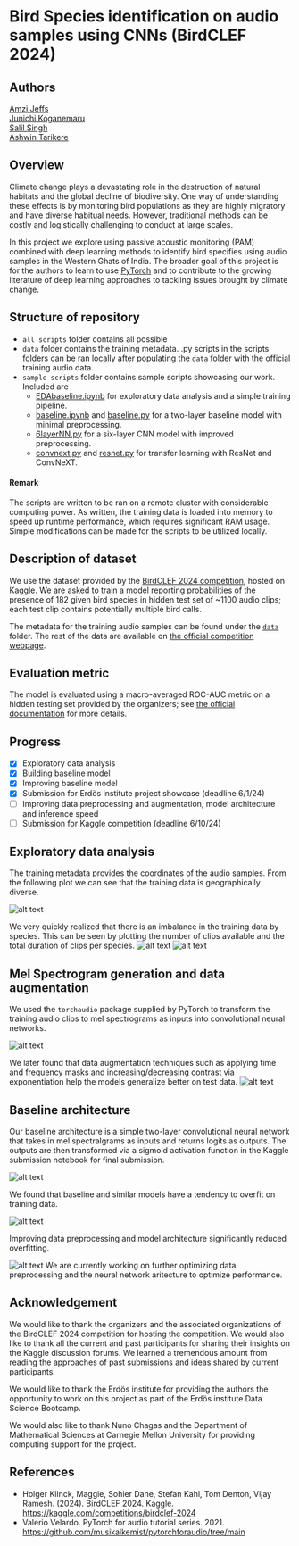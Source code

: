 # Bird Species identification on audio samples using CNNs (BirdCLEF 2024)


## Authors
[Amzi Jeffs](https://github.com/AmziJeffs)    
[Junichi Koganemaru](https://github.com/jkoganem)  
[Salil Singh](https://github.com/sllsnghlrns)  
[Ashwin Tarikere](https://github.com/ashwintan1)     

## Overview

Climate change plays a devastating role in the destruction of natural habitats and the global decline of biodiversity. One way of understanding these effects is by monitoring bird populations as they are highly migratory and have diverse habitual needs. However, traditional methods can be costly and logistically challenging to conduct at large scales. 

In this project we explore using passive acoustic monitoring (PAM) combined with deep learning methods to identify bird specifies using audio samples in the Western Ghats of India. The broader goal of this project is for the authors to learn to use [PyTorch](https://pytorch.org) and to contribute to the growing literature of deep learning approaches to tackling issues brought by climate change. 

## Structure of repository

- `all scripts` folder contains all possible 
- `data` folder contains the training metadata. .py scripts in the scripts folders can be ran locally after populating the `data` folder with the official training audio data. 
- `sample scripts` folder contains sample scripts showcasing our work. Included are 
    - [EDAbaseline.ipynb](/sample%20scripts/EDAbaseline.ipynb) for exploratory data analysis and a simple training pipeline.
    - [baseline.ipynb](/sample%20scripts/baseline.ipynb) and [baseline.py](/sample%20scripts/baseline.py) for a two-layer baseline model with minimal preprocessing. 
    - [6layerNN.py](/sample%20scripts/) for a six-layer CNN model with improved preprocessing.
    - [convnext.py](/sample%20scripts/convnext.py) and [resnet.py](/sample%20scripts/resnet.py) for transfer learning with ResNet and ConvNeXT. 

#### Remark
The scripts are written to be ran on a remote cluster with considerable computing power. As written, the training data is loaded into memory to speed up runtime performance, which requires significant RAM usage. Simple modifications can be made for the scripts to be utilized locally. 
## Description of dataset

We use the dataset provided by the [BirdCLEF 2024 competition](https://www.kaggle.com/competitions/birdclef-2024), hosted on Kaggle. We are asked to train a model reporting probabilities of the presence of 182 given bird species in hidden test set of ~1100 audio clips; each test clip contains potentially multiple bird calls. 

The metadata for the training audio samples can be found under the [`data`](data/test_metadata.csv) folder. The rest of the data are available on [the official competition webpage](https://www.kaggle.com/competitions/birdclef-2024/data).   
 
## Evaluation metric

The model is evaluated using a macro-averaged ROC-AUC metric on a hidden testing set provided by the organizers; see [the official documentation](https://www.kaggle.com/competitions/birdclef-2024/overview/evaluation) for more details. 

## Progress 
- [x] Exploratory data analysis
- [x] Building baseline model 
- [x] Improving baseline model 
- [x] Submission for Erdös institute project showcase (deadline 6/1/24) 
- [ ] Improving data preprocessing and augmentation, model architecture and inference speed
- [ ] Submission for Kaggle competition (deadline 6/10/24)

## Exploratory data analysis
The training metadata provides the coordinates of the audio samples. From the following plot we can see that the training data is geographically diverse. 

![alt text](images/newplot.png)

We very quickly realized that there is an imbalance in the training data by species. This can be seen by plotting the number of clips available and the total duration of clips per species.
![alt text](images/output1.png)
![alt text](images/output4.png)



## Mel Spectrogram generation and data augmentation
We used the `torchaudio` package supplied by PyTorch to transform the training audio clips to mel spectrograms as inputs into convolutional neural networks. 

![alt text](images/output5.png)  

We later found that data augmentation techniques such as applying time and frequency masks and increasing/decreasing contrast via exponentiation help the models generalize better on test data. 
![alt text](images/output6.png)
## Baseline architecture 

Our baseline architecture is a simple two-layer convolutional neural network that takes in mel spectralgrams as inputs and returns logits as outputs. The outputs are then transformed via a sigmoid activation function in the Kaggle submission notebook for final submission. 

![alt text](images/1.png)

We found that baseline and similar models have a tendency to overfit on training data.

![alt text](images/2_v_4_layers.png)

Improving data preprocessing and model architecture significantly reduced overfitting. 

![alt text](images/60epochs.png)
We are currently working on further optimizing data preprocessing and the neural network aritecture to optimize performance.  

## Acknowledgement 

We would like to thank the organizers and the associated organizations of the BirdCLEF 2024 competition for hosting the competition. We would also like to thank all the current and past participants for sharing their insights on the Kaggle discussion forums. We learned a tremendous amount from reading the approaches of past submissions and ideas shared by current participants. 

We would like to thank the Erdös institute for providing the authors the opportunity to work on this project as part of the Erdös institute Data Science Bootcamp. 

We would also like to thank Nuno Chagas and the Department of Mathematical Sciences at Carnegie Mellon University for providing computing support for the project. 

## References 
- Holger Klinck, Maggie, Sohier Dane, Stefan Kahl, Tom Denton, Vijay Ramesh. (2024). BirdCLEF 2024. Kaggle. https://kaggle.com/competitions/birdclef-2024
- Valerio Velardo. PyTorch for audio tutorial series. 2021. https://github.com/musikalkemist/pytorchforaudio/tree/main  

